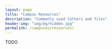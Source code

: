 ```yaml
---
layout: page
title: "Campus Resources"
description: "Commonly used letters and files"
header-img: "img/bg/hidden.jpg"
permalink: /campuses/resources/
---
```


TODO
